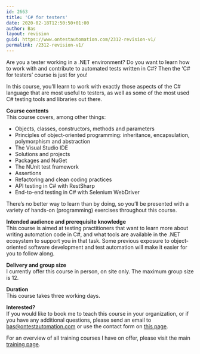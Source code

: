```yaml
---
id: 2663
title: 'C# for testers'
date: 2020-02-18T12:50:50+01:00
author: Bas
layout: revision
guid: https://www.ontestautomation.com/2312-revision-v1/
permalink: /2312-revision-v1/
---
```

Are you a tester working in a .NET environment? Do you want to learn how to work with and contribute to automated tests written in C#? Then the &#8216;C# for testers&#8217; course is just for you!

In this course, you&#8217;ll learn to work with exactly those aspects of the C# language that are most useful to testers, as well as some of the most used C# testing tools and libraries out there.

**Course contents**  
This course covers, among other things:

  * Objects, classes, constructors, methods and parameters
  * Principles of object-oriented programming: inheritance, encapsulation, polymorphism and abstraction
  * The Visual Studio IDE
  * Solutions and projects
  * Packages and NuGet
  * The NUnit test framework
  * Assertions
  * Refactoring and clean coding practices
  * API testing in C# with RestSharp
  * End-to-end testing in C# with Selenium WebDriver

There&#8217;s no better way to learn than by doing, so you&#8217;ll be presented with a variety of hands-on (programming) exercises throughout this course.

**Intended audience and prerequisite knowledge**  
This course is aimed at testing practitioners that want to learn more about writing automation code in C#, and what tools are available in the .NET ecosystem to support you in that task. Some previous exposure to object-oriented software development and test automation will make it easier for you to follow along.

**Delivery and group size**  
I currently offer this course in person, on site only. The maximum group size is 12.

**Duration**  
This course takes three working days.

**Interested?**  
If you would like to book me to teach this course in your organization, or if you have any additional questions, please send an email to bas@ontestautomation.com or use the contact form on [this page](https://www.ontestautomation.com/contact/).

For an overview of all training courses I have on offer, please visit the main [training page](https://www.ontestautomation.com/training/).